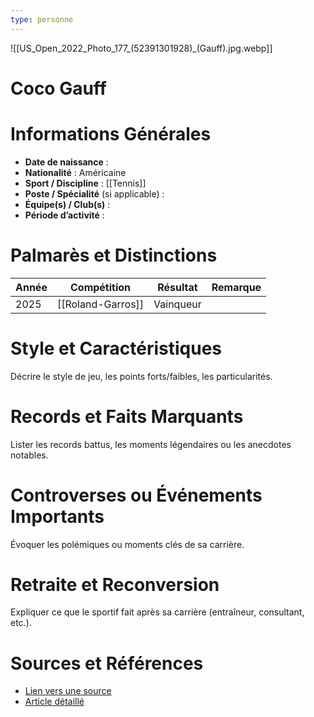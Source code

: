 ```yaml
---
type: personne
---
```

![[US_Open_2022_Photo_177_(52391301928)_(Gauff).jpg.webp]]
# Coco Gauff

# Informations Générales
- **Date de naissance** :  
- **Nationalité** :  Américaine
- **Sport / Discipline** :  [[Tennis]]
- **Poste / Spécialité** (si applicable) :  
- **Équipe(s) / Club(s)** :  
- **Période d’activité** :  

# Palmarès et Distinctions
| Année | Compétition       | Résultat  | Remarque |
| ----- | ----------------- | --------- | -------- |
| 2025  | [[Roland-Garros]] | Vainqueur |          |

# Style et Caractéristiques
Décrire le style de jeu, les points forts/faibles, les particularités.

# Records et Faits Marquants
Lister les records battus, les moments légendaires ou les anecdotes notables.

# Controverses ou Événements Importants
Évoquer les polémiques ou moments clés de sa carrière.

# Retraite et Reconversion
Expliquer ce que le sportif fait après sa carrière (entraîneur, consultant, etc.).

# Sources et Références
- [Lien vers une source](#)
- [Article détaillé](#)
